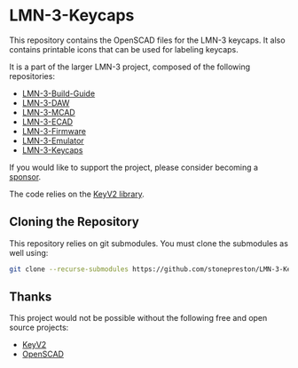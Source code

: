 # LMN-3-Keycaps
This repository contains the OpenSCAD files for the LMN-3 keycaps. It also contains printable icons that can be used for labeling keycaps. 

It is a part of the larger LMN-3 project, composed of the following
repositories:
- [LMN-3-Build-Guide](https://github.com/stonepreston/LMN-3-Build-Guide)
- [LMN-3-DAW](https://github.com/stonepreston/LMN-3-DAW)
- [LMN-3-MCAD](https://github.com/stonepreston/LMN-3-MCAD)
- [LMN-3-ECAD](https://github.com/stonepreston/LMN-3-ECAD)
- [LMN-3-Firmware](https://github.com/stonepreston/LMN-3-Firmware)
- [LMN-3-Emulator](https://github.com/stonepreston/LMN-3-Emulator)
- [LMN-3-Keycaps](https://github.com/stonepreston/LMN-3-Keycaps)

If you would like to support the project, please consider becoming a [sponsor](https://github.com/sponsors/stonepreston).

The code relies on the [KeyV2 library](https://github.com/rsheldiii/KeyV2).

## Cloning the Repository
This repository relies on git submodules. You must clone the submodules as well using:
```bash
git clone --recurse-submodules https://github.com/stonepreston/LMN-3-Keycaps
```

## Thanks
This project would not be possible without the following free and open source projects:
- [KeyV2](https://github.com/rsheldiii/KeyV2)
- [OpenSCAD](https://github.com/openscad/openscad)



